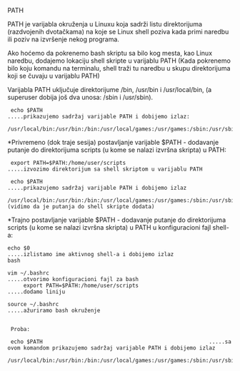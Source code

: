 PATH

PATH je varijabla okruženja u Linuxu koja sadrži listu direktorijuma (razdvojenih dvotačkama) na koje se Linux shell poziva kada primi naredbu ili poziv na izvršenje nekog programa.

Ako hoćemo da pokrenemo bash skriptu sa bilo kog mesta, kao Linux naredbu, dodajemo lokaciju shell skripte u varijablu PATH
(Kada pokrenemo bilo koju komandu na terminalu, shell traži tu naredbu u skupu direktorijuma koji se čuvaju u varijablu PATH)

Varijabla PATH uključuje direktorijume /bin, /usr/bin i /usr/local/bin, (a superuser dobija još dva unosa: /sbin i /usr/sbin). 

     echo $PATH                                                                                   .....prikazujemo sadržaj varijable PATH i dobijemo izlaz:
     /usr/local/bin:/usr/bin:/bin:/usr/local/games:/usr/games:/sbin:/usr/sbin


 *Privremeno (dok traje sesija) postavljanje varijable $PATH - dodavanje putanje do direktorijuma scripts (u kome se nalazi izvršna skripta) u PATH:

     export PATH=$PATH:/home/user/scripts                                                         .....izvozimo direktorijum sa shell skriptom u varijablu PATH
                                                                   
     echo $PATH                                                                                   .....prikazujemo sadržaj varijable PATH i dobijemo izlaz
     /usr/local/bin:/usr/bin:/bin:/usr/local/games:/usr/games:/sbin:/usr/sbin:/home/user/scripts       (vidimo da je putanja do shell skripte dodata)
     
     
  *Trajno postavljanje varijable $PATH - dodavanje putanje do direktorijuma scripts (u kome se nalazi izvršna skripta) u PATH u konfiguracioni fajl shell-a:
    
    echo $0                                                        .....izlistamo ime aktivnog shell-a i dobijemo izlaz
    bash
    
    vim ~/.bashrc                                                  .....otvorimo konfiguracioni fajl za bash
         export PATH=$PATH:/home/user/scripts                           .....dodamo liniju
         
    source ~/.bashrc                                               .....ažuriramo bash okruženje 
        
        
     Proba:                                                                  
                                                                   
     echo $PATH                                                    .....sa ovom komandom prikazujemo sadržaj varijable PATH i dobijemo izlaz
     /usr/local/bin:/usr/bin:/bin:/usr/local/games:/usr/games:/sbin:/usr/sbin:/home/user/scripts
        
     